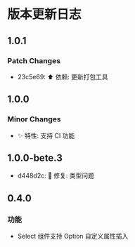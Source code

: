 # 版本更新日志

## 1.0.1

### Patch Changes

- 23c5e69: ⬆️ 依赖: 更新打包工具

## 1.0.0

### Minor Changes

- ✨ 特性: 支持 CI 功能

## 1.0.0-bete.3

- d448d2c: 🔨 修复: 类型问题

## 0.4.0

### 功能

- Select 组件支持 Option 自定义属性插入
